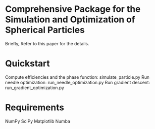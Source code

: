 # Comprehensive Package for the Simulation and Optimization of Spherical Particles
Briefly, 
Refer to this paper for the details.
# Quickstart
Compute efficiencies and the phase function: simulate_particle.py
Run needle optimization: run_needle_optimization.py
Run gradient descent: run_gradient_optimization.py
# Requirements
NumPy
SciPy
Matplotlib
Numba

